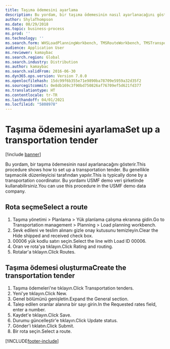 ```yaml
---
title: Taşıma ödemesini ayarlama
description: Bu yordam, bir taşıma ödemesinin nasıl ayarlanacağını gösterir.
author: ShylaThompson
ms.date: 08/29/2018
ms.topic: business-process
ms.prod: ''
ms.technology: ''
ms.search.form: WHSLoadPlanningWorkbench, TMSRouteWorkbench, TMSTransportationTender
audience: Application User
ms.reviewer: kamaybac
ms.search.region: Global
ms.search.industry: Distribution
ms.author: kamaybac
ms.search.validFrom: 2016-06-30
ms.dyn365.ops.version: Version 7.0.0
ms.openlocfilehash: 15dc99f6b355e71e9890ba78709e5959a32d35f2
ms.sourcegitcommit: 0e8db169c3f90bd750826af76709ef5d621fd377
ms.translationtype: HT
ms.contentlocale: tr-TR
ms.lasthandoff: 04/01/2021
ms.locfileid: "5808978"
---
```

# <a name="set-up-a-transportation-tender"></a><span data-ttu-id="d8d3e-103">Taşıma ödemesini ayarlama</span><span class="sxs-lookup"><span data-stu-id="d8d3e-103">Set up a transportation tender</span></span>

[!include [banner](../../includes/banner.md)]

<span data-ttu-id="d8d3e-104">Bu yordam, bir taşıma ödemesinin nasıl ayarlanacağını gösterir.</span><span class="sxs-lookup"><span data-stu-id="d8d3e-104">This procedure shows how to set up a transportation tender.</span></span> <span data-ttu-id="d8d3e-105">Bu genellikle taşımacılık düzenleyicisi tarafından yapılır.</span><span class="sxs-lookup"><span data-stu-id="d8d3e-105">This is typically done by a transportation coordinator.</span></span> <span data-ttu-id="d8d3e-106">Bu yordamı USMF demo veri şirketinde kullanabilirsiniz.</span><span class="sxs-lookup"><span data-stu-id="d8d3e-106">You can use this procedure in the USMF demo data company.</span></span>


## <a name="select-a-route"></a><span data-ttu-id="d8d3e-107">Rota seçme</span><span class="sxs-lookup"><span data-stu-id="d8d3e-107">Select a route</span></span>
1. <span data-ttu-id="d8d3e-108">Taşıma yönetimi > Planlama > Yük planlama çalışma ekranına gidin.</span><span class="sxs-lookup"><span data-stu-id="d8d3e-108">Go to Transportation management > Planning > Load planning workbench.</span></span>
2. <span data-ttu-id="d8d3e-109">Sevk edileni ve teslim alınanı gizle onay kutusunu temizleyin.</span><span class="sxs-lookup"><span data-stu-id="d8d3e-109">Clear the Hide shipped and received check box.</span></span>
3. <span data-ttu-id="d8d3e-110">00006 yük kodlu satırı seçin.</span><span class="sxs-lookup"><span data-stu-id="d8d3e-110">Select the line with Load ID 00006.</span></span>
4. <span data-ttu-id="d8d3e-111">Oran ve rota'ya tıklayın.</span><span class="sxs-lookup"><span data-stu-id="d8d3e-111">Click Rating and routing.</span></span>
5. <span data-ttu-id="d8d3e-112">Rotalar'a tıklayın.</span><span class="sxs-lookup"><span data-stu-id="d8d3e-112">Click Routes.</span></span>

## <a name="create-the-transportation-tender"></a><span data-ttu-id="d8d3e-113">Taşıma ödemesi oluşturma</span><span class="sxs-lookup"><span data-stu-id="d8d3e-113">Create the transportation tender</span></span>
1. <span data-ttu-id="d8d3e-114">Taşıma ödemeleri'ne tıklayın.</span><span class="sxs-lookup"><span data-stu-id="d8d3e-114">Click Transportation tenders.</span></span>
2. <span data-ttu-id="d8d3e-115">Yeni'ye tıklayın.</span><span class="sxs-lookup"><span data-stu-id="d8d3e-115">Click New.</span></span>
3. <span data-ttu-id="d8d3e-116">Genel bölümünü genişletin.</span><span class="sxs-lookup"><span data-stu-id="d8d3e-116">Expand the General section.</span></span>
4. <span data-ttu-id="d8d3e-117">Talep edilen oranlar alanına bir sayı girin.</span><span class="sxs-lookup"><span data-stu-id="d8d3e-117">In the Requested rates field, enter a number.</span></span>
5. <span data-ttu-id="d8d3e-118">Kaydet'e tıklayın.</span><span class="sxs-lookup"><span data-stu-id="d8d3e-118">Click Save.</span></span>
6. <span data-ttu-id="d8d3e-119">Durumu güncelleştir'e tıklayın.</span><span class="sxs-lookup"><span data-stu-id="d8d3e-119">Click Update status.</span></span>
7. <span data-ttu-id="d8d3e-120">Gönder'i tıklatın.</span><span class="sxs-lookup"><span data-stu-id="d8d3e-120">Click Submit.</span></span>
8. <span data-ttu-id="d8d3e-121">Bir rota seçin.</span><span class="sxs-lookup"><span data-stu-id="d8d3e-121">Select a route.</span></span>



[!INCLUDE[footer-include](../../../includes/footer-banner.md)]